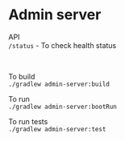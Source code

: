 # Admin server

API
<br>
```/status``` - To check health status

<br>

To build
<br>
```./gradlew admin-server:build```

To run
<br>
```./gradlew admin-server:bootRun```

To run tests
<br>
```./gradlew admin-server:test```